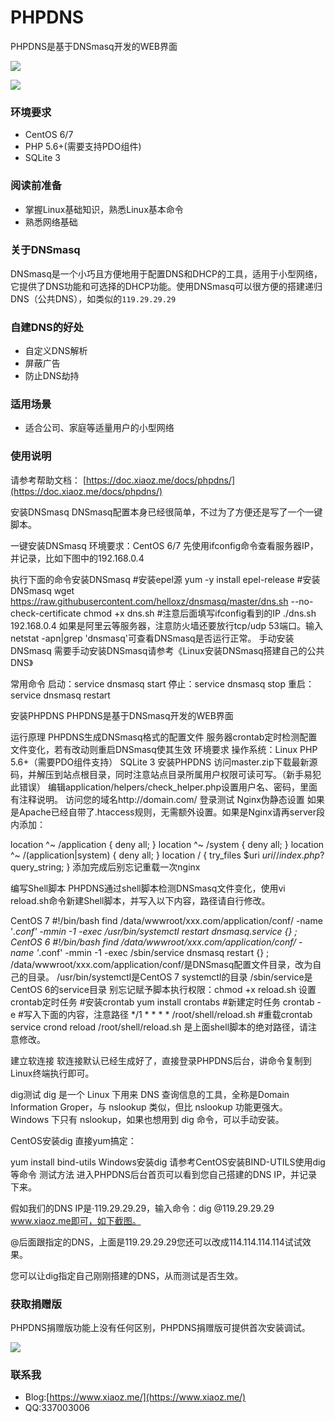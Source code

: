 # PHPDNS
PHPDNS是基于DNSmasq开发的WEB界面

![](https://imgurl.org/upload/1807/7bb91bcc8bd6d328.png)

![](https://imgurl.org/upload/1807/1fc3a392274aaaf3.png)

### 环境要求
* CentOS 6/7
* PHP 5.6+(需要支持PDO组件)
* SQLite 3

### 阅读前准备
* 掌握Linux基础知识，熟悉Linux基本命令
* 熟悉网络基础

### 关于DNSmasq
DNSmasq是一个小巧且方便地用于配置DNS和DHCP的工具，适用于小型网络，它提供了DNS功能和可选择的DHCP功能。使用DNSmasq可以很方便的搭建递归DNS（公共DNS），如类似的`119.29.29.29`

### 自建DNS的好处
* 自定义DNS解析
* 屏蔽广告
* 防止DNS劫持

### 适用场景
* 适合公司、家庭等适量用户的小型网络

### 使用说明
请参考帮助文档： [https://doc.xiaoz.me/docs/phpdns/](https://doc.xiaoz.me/docs/phpdns/)

安装DNSmasq
DNSmasq配置本身已经很简单，不过为了方便还是写了一个一键脚本。

一键安装DNSmasq
环境要求：CentOS 6/7
先使用ifconfig命令查看服务器IP，并记录，比如下图中的192.168.0.4

执行下面的命令安装DNSmasq
#安装epel源
yum -y install epel-release
#安装DNSmasq
wget https://raw.githubusercontent.com/helloxz/dnsmasq/master/dns.sh --no-check-certificate
chmod +x dns.sh
#注意后面填写ifconfig看到的IP
./dns.sh 192.168.0.4
如果是阿里云等服务器，注意防火墙还要放行tcp/udp 53端口。输入netstat -apn|grep 'dnsmasq'可查看DNSmasq是否运行正常。
手动安装DNSmasq
需要手动安装DNSmasq请参考《Linux安装DNSmasq搭建自己的公共DNS》

常用命令
启动：service dnsmasq start
停止：service dnsmasq stop
重启：service dnsmasq restart

安装PHPDNS
PHPDNS是基于DNSmasq开发的WEB界面

运行原理
PHPDNS生成DNSmasq格式的配置文件
服务器crontab定时检测配置文件变化，若有改动则重启DNSmasq使其生效
环境要求
操作系统：Linux
PHP 5.6+（需要PDO组件支持）
SQLite 3
安装PHPDNS
访问master.zip下载最新源码，并解压到站点根目录，同时注意站点目录所属用户权限可读可写。（新手易犯此错误）
编辑application/helpers/check_helper.php设置用户名、密码，里面有注释说明。
访问您的域名http://domain.com/ 登录测试
Nginx伪静态设置
如果是Apache已经自带了.htaccess规则，无需额外设置。如果是Nginx请再server段内添加：

location ^~ /application {
        deny all;
}
location ^~ /system {
        deny all;
}
location ^~ /(application|system) {
        deny all;
}
location / {
    try_files $uri $uri/ /index.php?$query_string;
}
添加完成后别忘记重载一次nginx

编写Shell脚本
PHPDNS通过shell脚本检测DNSmasq文件变化，使用vi reload.sh命令新建Shell脚本，并写入以下内容，路径请自行修改。

CentOS 7
#!/bin/bash
find /data/wwwroot/xxx.com/application/conf/ -name '*.conf' -mmin -1 -exec /usr/bin/systemctl restart dnsmasq.service {} \;
CentOS 6
#!/bin/bash
find /data/wwwroot/xxx.com/application/conf/ -name '*.conf' -mmin -1 -exec /sbin/service dnsmasq restart {} \;
/data/wwwroot/xxx.com/application/conf/是DNSmasq配置文件目录，改为自己的目录。
/usr/bin/systemctl是CentOS 7 systemctl的目录
/sbin/service是CentOS 6的service目录
别忘记赋予脚本执行权限：chmod +x reload.sh
设置crontab定时任务
#安装crontab
yum install crontabs
#新建定时任务
crontab -e
#写入下面的内容，注意路径
*/1 * * * * /root/shell/reload.sh
#重载crontab
service crond reload
/root/shell/reload.sh 是上面shell脚本的绝对路径，请注意修改。

建立软连接
软连接默认已经生成好了，直接登录PHPDNS后台，讲命令复制到Linux终端执行即可。



dig测试
dig 是一个 Linux 下用来 DNS 查询信息的工具，全称是Domain Information Groper，与 nslookup 类似，但比 nslookup 功能更强大。Windows 下只有 nslookup，如果也想用到 dig 命令，可以手动安装。

CentOS安装dig
直接yum搞定：

yum install bind-utils
Windows安装dig
请参考CentOS安装BIND-UTILS使用dig等命令
测试方法
进入PHPDNS后台首页可以看到您自己搭建的DNS IP，并记录下来。



假如我们的DNS IP是·119.29.29.29，输入命令：dig @119.29.29.29 www.xiaoz.me即可，如下截图。



@后面跟指定的DNS，上面是119.29.29.29您还可以改成114.114.114.114试试效果。



您可以让dig指定自己刚刚搭建的DNS，从而测试是否生效。


### 获取捐赠版
PHPDNS捐赠版功能上没有任何区别，PHPDNS捐赠版可提供首次安装调试。

![](https://imgurl.org/upload/1712/cb349aa4a1b95997.png)

### 联系我
* Blog:[https://www.xiaoz.me/](https://www.xiaoz.me/)
* QQ:337003006
